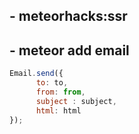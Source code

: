 ## - meteorhacks:ssr

## - meteor add email  
```javascript
Email.send({
      to: to,
      from: from,
      subject : subject,
      html: html
});

```
